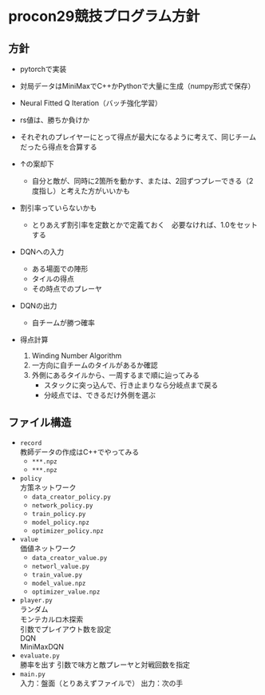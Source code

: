 # procon29競技プログラム方針

## 方針
- pytorchで実装
- 対局データはMiniMaxでC++かPythonで大量に生成（numpy形式で保存）
- Neural Fitted Q Iteration（バッチ強化学習）

- rs値は、勝ちか負けか
- それぞれのプレイヤーにとって得点が最大になるように考えて、同じチームだったら得点を合算する
- ↑の案却下
	- 自分と敵が、同時に2箇所を動かす、または、2回ずつプレーできる（2度指し）と考えた方がいいかも
- 割引率っていらないかも
	- とりあえず割引率を定数とかで定義ておく　必要なければ、1.0をセットする

- DQNへの入力
	- ある場面での陣形
	- タイルの得点
	- その時点でのプレーヤ
- DQNの出力
	- 自チームが勝つ確率

- 得点計算
	1. Winding Number Algorithm
	1. 一方向に自チームのタイルがあるか確認
	1. 外側にあるタイルから、一周するまで順に辿ってみる
		* スタックに突っ込んで、行き止まりなら分岐点まで戻る
		* 分岐点では、できるだけ外側を選ぶ

## ファイル構造
* `record`  
	教師データの作成はC++でやってみる
	- `***.npz`
	- `***.npz`
* `policy`  
	方策ネットワーク
	- `data_creator_policy.py`
	- `network_policy.py`
	- `train_policy.py`
	- `model_policy.npz`
	- `optimizer_policy.npz`
* `value`  
	価値ネットワーク
	- `data_creator_value.py`
	- `networl_value.py`
	- `train_value.py`
	- `model_value.npz`
	- `optimizer_value.npz`
* `player.py`  
	ランダム  
	モンテカルロ木探索  
		引数でプレイアウト数を設定  
	DQN  
	MiniMaxDQN  
* `evaluate.py`  
	勝率を出す
	引数で味方と敵プレーヤと対戦回数を指定
* `main.py`  
	入力：盤面（とりあえずファイルで）
	出力：次の手
